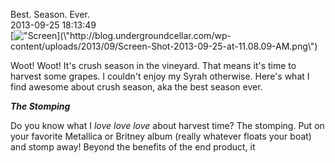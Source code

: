 Best. Season. Ever.<br/>2013-09-25 18:13:49<br/>[![\"Screen](\"http://blog.undergroundcellar.com/wp-content/uploads/2013/09/Screen-Shot-2013-09-25-at-11.08.09-AM.png\")](\"http://blog.undergroundcellar.com/wp-content/uploads/2013/09/Screen-Shot-2013-09-25-at-11.08.09-AM.png\")

Woot! Woot! It\'s crush season in the vineyard. That means it\'s time to harvest some grapes. I couldn\'t enjoy my Syrah otherwise. Here\'s what I find awesome about crush season, aka the best season ever.

***The Stomping***

Do you know what I *love love love* about harvest time? The stomping. Put on your favorite Metallica or Britney album (really whatever floats your boat) and stomp away! Beyond the benefits of the end product, it